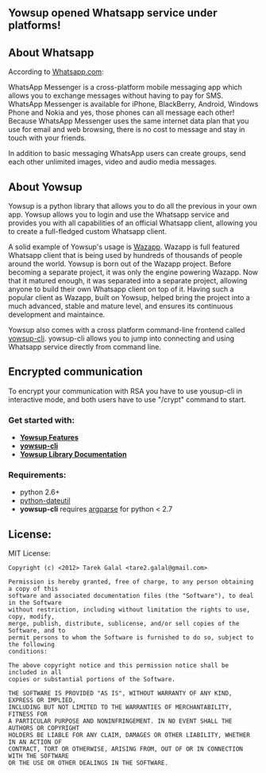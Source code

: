 ## Yowsup opened Whatsapp service under platforms!

## About Whatsapp
According to [Whatsapp.com](http:/www.whatsapp.com):

WhatsApp Messenger is a cross-platform mobile messaging app which allows you to exchange messages without having to pay for SMS. WhatsApp Messenger is available for iPhone, BlackBerry, Android, Windows Phone and Nokia and yes, those phones can all message each other! Because WhatsApp Messenger uses the same internet data plan that you use for email and web browsing, there is no cost to message and stay in touch with your friends.

In addition to basic messaging WhatsApp users can create groups, send each other unlimited images, video and audio media messages.

## About Yowsup
Yowsup is a python library that allows you to do all the previous in your own app. Yowsup allows you to login and use the Whatsapp service and provides you with all capabilities of an official Whatsapp client, allowing you to create a full-fledged custom Whatsapp client.

A solid example of Yowsup's usage is [Wazapp](https://github.com/tgalal/wazapp).  Wazapp is full featured Whatsapp client that is being used by hundreds of thousands of people around the world. Yowsup is born out of the Wazapp project. Before becoming a separate project, it was only the engine powering Wazapp. Now that it matured enough, it was separated into a separate project, allowing anyone to build their own Whatsapp client on top of it. Having such a popular client as Wazapp, built on Yowsup, helped bring the project into a much advanced, stable and mature level, and ensures its continuous development and maintaince.

Yowsup also comes with a cross platform command-line frontend called [yowsup-cli](https://github.com/tgalal/yowsup/wiki/yowsup-cli). yowsup-cli allows you to jump into connecting and using Whatsapp service directly from command line.

## Encrypted communication
To encrypt your communication with RSA you have to use yousup-cli in interactive mode, and both users have to use "/crypt" command to start.

### Get started with:
 * **[Yowsup Features](https://github.com/tgalal/yowsup/wiki/About-and-Features)**
 * **[yowsup-cli](https://github.com/tgalal/yowsup/wiki/yowsup-cli)**
 * **[Yowsup Library Documentation](https://github.com/tgalal/yowsup/wiki/Yowsup-Library-Documentation)**

### Requirements:
 * python 2.6+
 * [python-dateutil](http://labix.org/python-dateutil)
 * **yowsup-cli** requires [argparse](http://code.google.com/p/argparse/) for python < 2.7

## License:
MIT License:

	Copyright (c) <2012> Tarek Galal <tare2.galal@gmail.com>

	Permission is hereby granted, free of charge, to any person obtaining a copy of this
	software and associated documentation files (the "Software"), to deal in the Software
	without restriction, including without limitation the rights to use, copy, modify,
	merge, publish, distribute, sublicense, and/or sell copies of the Software, and to
	permit persons to whom the Software is furnished to do so, subject to the following
	conditions:

	The above copyright notice and this permission notice shall be included in all
	copies or substantial portions of the Software.

	THE SOFTWARE IS PROVIDED "AS IS", WITHOUT WARRANTY OF ANY KIND, EXPRESS OR IMPLIED,
	INCLUDING BUT NOT LIMITED TO THE WARRANTIES OF MERCHANTABILITY, FITNESS FOR
	A PARTICULAR PURPOSE AND NONINFRINGEMENT. IN NO EVENT SHALL THE AUTHORS OR COPYRIGHT
	HOLDERS BE LIABLE FOR ANY CLAIM, DAMAGES OR OTHER LIABILITY, WHETHER IN AN ACTION OF
	CONTRACT, TORT OR OTHERWISE, ARISING FROM, OUT OF OR IN CONNECTION WITH THE SOFTWARE
	OR THE USE OR OTHER DEALINGS IN THE SOFTWARE.

